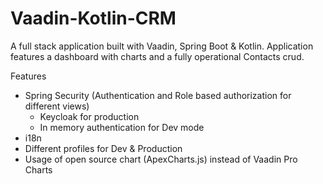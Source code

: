 # Vaadin-Kotlin-CRM

A full stack application built with Vaadin, Spring Boot & Kotlin. Application features a dashboard with charts and
a fully operational Contacts crud. 

Features
* Spring Security (Authentication and Role based authorization for different views)
    * Keycloak for production
    * In memory authentication for Dev mode
* i18n
* Different profiles for Dev & Production
* Usage of open source chart (ApexCharts.js) instead of Vaadin Pro Charts



